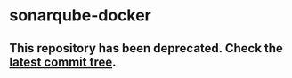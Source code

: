 sonarqube-docker
============

## This repository has been deprecated. Check the [latest commit tree](https://github.com/GoogleCloudPlatform/sonarqube-docker/tree/609d5e20fb61771c263837f9d391185e7d1bee6f).
